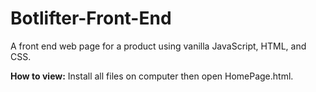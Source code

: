 # Botlifter-Front-End
A front end web page for a product using vanilla JavaScript, HTML, and CSS.

**How to view:**
  Install all files on computer then open HomePage.html.
